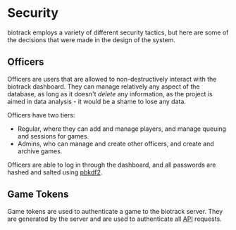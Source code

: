 # Security

biotrack employs a variety of different security tactics, but here are some of the
decisions that were made in the design of the system.

## Officers

Officers are users that are allowed to non-destructively interact with the biotrack dashboard.
They can manage relatively any aspect of the database, as long as it doesn't
*delete* any information, as the project is aimed in data analysis - it would
be a shame to lose any data.

Officers have two tiers:

- Regular, where they can add and manage players, and manage queuing and sessions for games.
- Admins, who can manage and create other officers, and create and archive games.

Officers are able to log in through the dashboard, and
all passwords are hashed and salted using [pbkdf2](https://en.wikipedia.org/wiki/PBKDF2).

## Game Tokens

Game tokens are used to authenticate a game to the biotrack server. They are
generated by the server and are used to authenticate all [API](./api.md) requests.
